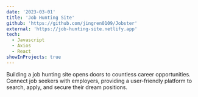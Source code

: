 ```yaml
---
date: '2023-03-01'
title: 'Job Hunting Site'
github: 'https://github.com/jingren0109/Jobster'
external: 'https://job-hunting-site.netlify.app'
tech:
  - Javascript
  - Axios
  - React
showInProjects: true
---
```


Building a job hunting site opens doors to countless career opportunities. Connect job seekers with employers, providing a user-friendly platform to search, apply, and secure their dream positions.
